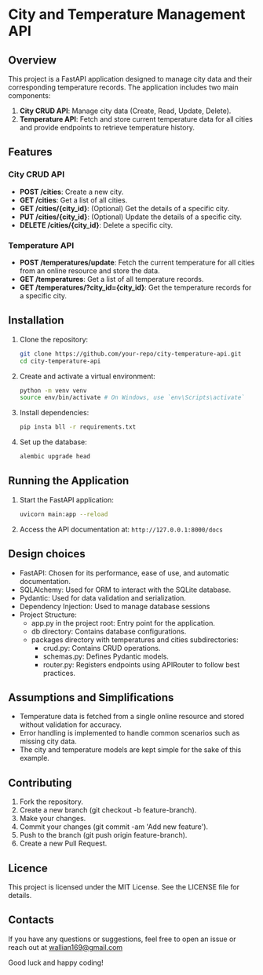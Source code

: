 # City and Temperature Management API

## Overview

This project is a FastAPI application designed to manage city data and their corresponding temperature records. The application includes two main components:

1. **City CRUD API**: Manage city data (Create, Read, Update, Delete).
2. **Temperature API**: Fetch and store current temperature data for all cities and provide endpoints to retrieve temperature history.

## Features

### City CRUD API

- **POST /cities**: Create a new city.
- **GET /cities**: Get a list of all cities.
- **GET /cities/{city_id}**: (Optional) Get the details of a specific city.
- **PUT /cities/{city_id}**: (Optional) Update the details of a specific city.
- **DELETE /cities/{city_id}**: Delete a specific city.

### Temperature API

- **POST /temperatures/update**: Fetch the current temperature for all cities from an online resource and store the data.
- **GET /temperatures**: Get a list of all temperature records.
- **GET /temperatures/?city_id={city_id}**: Get the temperature records for a specific city.

## Installation

1. Clone the repository:
   ```bash
   git clone https://github.com/your-repo/city-temperature-api.git
   cd city-temperature-api
2. Create and activate a virtual environment:
   ```bash
   python -m venv venv
   source env/bin/activate # On Windows, use `env\Scripts\activate`
3. Install dependencies:
   ```bash
   pip insta bll -r requirements.txt
4. Set up the database:
   ```bash
   alembic upgrade head
   
## Running the Application
1. Start the FastAPI application:
   ```bash
   uvicorn main:app --reload
2. Access the API documentation at:
   ```http://127.0.0.1:8000/docs```

## Design choices
- FastAPI: Chosen for its performance, ease of use, and automatic documentation.
- SQLAlchemy: Used for ORM to interact with the SQLite database.
- Pydantic: Used for data validation and serialization.
- Dependency Injection: Used to manage database sessions
- Project Structure:
  - app.py in the project root: Entry point for the application.
  - db directory: Contains database configurations.
  - packages directory with temperatures and cities subdirectories:
    - crud.py: Contains CRUD operations.
    - schemas.py: Defines Pydantic models.
    - router.py: Registers endpoints using APIRouter to follow best practices.

## Assumptions and Simplifications
- Temperature data is fetched from a single online resource and stored without validation for accuracy.
- Error handling is implemented to handle common scenarios such as missing city data.
- The city and temperature models are kept simple for the sake of this example.

## Contributing
1. Fork the repository.
2. Create a new branch (git checkout -b feature-branch).
3. Make your changes.
4. Commit your changes (git commit -am 'Add new feature').
5. Push to the branch (git push origin feature-branch).
6. Create a new Pull Request.

## Licence
This project is licensed under the MIT License. See the LICENSE file for details.

## Contacts
If you have any questions or suggestions, feel free to open an issue or reach out at wallian169@gmail.com

Good luck and happy coding!
